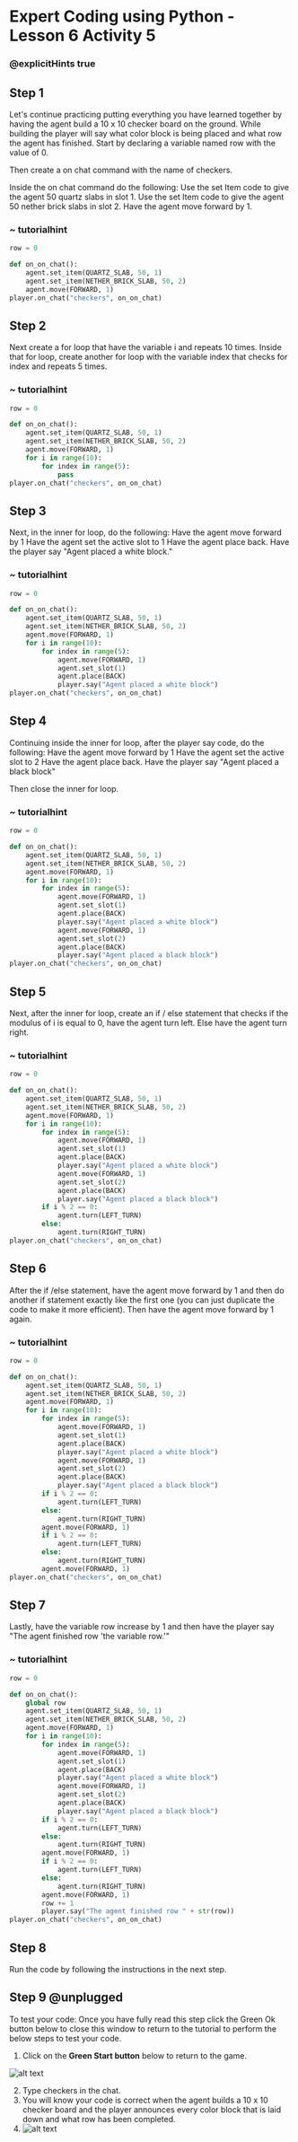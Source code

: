 # Expert Coding using Python - Lesson 6 Activity 5
### @explicitHints true

## Step 1

Let's continue practicing putting everything you have learned together by having the agent build a 10 x 10 checker board on the ground.  While building the player will say what color block is being placed and what row the agent has finished. 
Start by declaring a variable named row with the value of 0. 

Then create a on chat command with the name of checkers. 

Inside the on chat command do the following:
Use the set Item code to give the agent 50 quartz slabs in slot 1. 
Use the set Item code to give the agent 50 nether brick slabs in slot 2. 
Have the agent move forward by 1. 


### ~ tutorialhint

```python
row = 0

def on_on_chat():
    agent.set_item(QUARTZ_SLAB, 50, 1)
    agent.set_item(NETHER_BRICK_SLAB, 50, 2)
    agent.move(FORWARD, 1)
player.on_chat("checkers", on_on_chat)

```

## Step 2

Next create a for loop that have the variable i and repeats 10 times. 
Inside that for loop, create another for loop with the variable index that checks for index and repeats 5 times. 


### ~ tutorialhint

```python
row = 0

def on_on_chat():
    agent.set_item(QUARTZ_SLAB, 50, 1)
    agent.set_item(NETHER_BRICK_SLAB, 50, 2)
    agent.move(FORWARD, 1)
    for i in range(10):
        for index in range(5):
            pass
player.on_chat("checkers", on_on_chat)

```


## Step 3

Next, in the inner for loop, do the following:
Have the agent move forward by 1
Have the agent set the active slot to 1
Have the agent place back. 
Have the player say "Agent placed a white block."

### ~ tutorialhint

```python
row = 0

def on_on_chat():
    agent.set_item(QUARTZ_SLAB, 50, 1)
    agent.set_item(NETHER_BRICK_SLAB, 50, 2)
    agent.move(FORWARD, 1)
    for i in range(10):
        for index in range(5):
            agent.move(FORWARD, 1)
            agent.set_slot(1)
            agent.place(BACK)
            player.say("Agent placed a white block")
player.on_chat("checkers", on_on_chat)

```


## Step 4
Continuing inside the inner for loop, after the player say code, do the following:
Have the agent move forward by 1
Have the agent set the active slot to 2
Have the agent place back.
Have the player say "Agent placed a black block"

Then close the inner for loop. 

### ~ tutorialhint

```python
row = 0

def on_on_chat():
    agent.set_item(QUARTZ_SLAB, 50, 1)
    agent.set_item(NETHER_BRICK_SLAB, 50, 2)
    agent.move(FORWARD, 1)
    for i in range(10):
        for index in range(5):
            agent.move(FORWARD, 1)
            agent.set_slot(1)
            agent.place(BACK)
            player.say("Agent placed a white block")
            agent.move(FORWARD, 1)
            agent.set_slot(2)
            agent.place(BACK)
            player.say("Agent placed a black block")
player.on_chat("checkers", on_on_chat)

```



## Step 5
Next, after the inner for loop, create an if / else statement that checks if the modulus of i is equal to 0, have the agent turn left. Else have the agent turn right. 

### ~ tutorialhint

```python
row = 0

def on_on_chat():
    agent.set_item(QUARTZ_SLAB, 50, 1)
    agent.set_item(NETHER_BRICK_SLAB, 50, 2)
    agent.move(FORWARD, 1)
    for i in range(10):
        for index in range(5):
            agent.move(FORWARD, 1)
            agent.set_slot(1)
            agent.place(BACK)
            player.say("Agent placed a white block")
            agent.move(FORWARD, 1)
            agent.set_slot(2)
            agent.place(BACK)
            player.say("Agent placed a black block")
        if i % 2 == 0:
            agent.turn(LEFT_TURN)
        else:
            agent.turn(RIGHT_TURN)
player.on_chat("checkers", on_on_chat)

```

## Step 6
After the if /else statement, have the agent move forward by 1 and then do another if statement exactly like the first one (you can just duplicate the code to make it more efficient). Then have the agent move forward by 1 again. 

### ~ tutorialhint

```python
row = 0

def on_on_chat():
    agent.set_item(QUARTZ_SLAB, 50, 1)
    agent.set_item(NETHER_BRICK_SLAB, 50, 2)
    agent.move(FORWARD, 1)
    for i in range(10):
        for index in range(5):
            agent.move(FORWARD, 1)
            agent.set_slot(1)
            agent.place(BACK)
            player.say("Agent placed a white block")
            agent.move(FORWARD, 1)
            agent.set_slot(2)
            agent.place(BACK)
            player.say("Agent placed a black block")
        if i % 2 == 0:
            agent.turn(LEFT_TURN)
        else:
            agent.turn(RIGHT_TURN)
        agent.move(FORWARD, 1)
        if i % 2 == 0:
            agent.turn(LEFT_TURN)
        else:
            agent.turn(RIGHT_TURN)
        agent.move(FORWARD, 1)
player.on_chat("checkers", on_on_chat)

```

## Step 7
Lastly, have the variable row increase by 1 and then have the player say "The agent finished row 'the variable row.'"

### ~ tutorialhint

```python
row = 0

def on_on_chat():
    global row
    agent.set_item(QUARTZ_SLAB, 50, 1)
    agent.set_item(NETHER_BRICK_SLAB, 50, 2)
    agent.move(FORWARD, 1)
    for i in range(10):
        for index in range(5):
            agent.move(FORWARD, 1)
            agent.set_slot(1)
            agent.place(BACK)
            player.say("Agent placed a white block")
            agent.move(FORWARD, 1)
            agent.set_slot(2)
            agent.place(BACK)
            player.say("Agent placed a black block")
        if i % 2 == 0:
            agent.turn(LEFT_TURN)
        else:
            agent.turn(RIGHT_TURN)
        agent.move(FORWARD, 1)
        if i % 2 == 0:
            agent.turn(LEFT_TURN)
        else:
            agent.turn(RIGHT_TURN)
        agent.move(FORWARD, 1)
        row += 1
        player.say("The agent finished row " + str(row))
player.on_chat("checkers", on_on_chat)

```

## Step 8
Run the code by following the instructions in the next step.


## Step 9 @unplugged
To test your code:
Once you have fully read this step click the Green Ok button below to close this window to return to the tutorial to perform the below steps to test your code.

1. Click on the **Green Start button** below to return to the game.

  
![alt text](https://expertjs.codingcredentials.com/Lesson1/1.1/1.JPG?raw=true  "Start")
  
2. Type checkers in the chat. 
3. You will know your code is correct when the agent builds a 10 x 10 checker board and the player announces every color block that is laid down and what row has been completed. 
4. 
   ![alt text](https://expertjs.codingcredentials.com/Lesson6/6.1/6.5.png?raw=true  "code")